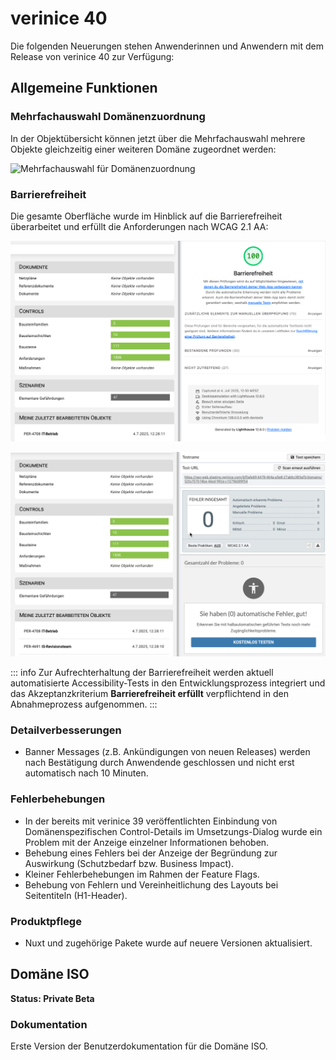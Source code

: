 <!-- © 2025 The Project Contributors - see AUTHORS.txt -->
# verinice 40

Die folgenden Neuerungen stehen Anwenderinnen und Anwendern mit dem Release von verinice 40 zur Verfügung:

## Allgemeine Funktionen

### Mehrfachauswahl Domänenzuordnung

In der Objektübersicht können jetzt über die Mehrfachauswahl mehrere Objekte gleichzeitig einer weiteren Domäne zugeordnet werden:

![Mehrfachauswahl für Domänenzuordnung](/assets/release-notes/verinice-40-domain-association.de.gif)

### Barrierefreiheit

Die gesamte Oberfläche wurde im Hinblick auf die Barrierefreiheit überarbeitet und erfüllt die Anforderungen nach WCAG 2.1 AA:

![Barrierefreiheit Lighthouse](/assets/release-notes/verinice-40-lighthouse.de.png)

![Barrierefreiheit AXE Developer Tools](/assets/release-notes/verinice-40-axe.de.png)

::: info
Zur Aufrechterhaltung der Barrierefreiheit werden aktuell automatisierte Accessibility-Tests in den Entwicklungsprozess integriert und das Akzeptanzkriterium **Barrierefreiheit erfüllt** verpflichtend in den Abnahmeprozess aufgenommen.
:::

### Detailverbesserungen

* Banner Messages (z.B. Ankündigungen von neuen Releases) werden nach Bestätigung durch Anwendende geschlossen und nicht erst automatisch nach 10 Minuten.

### Fehlerbehebungen

* In der bereits mit verinice 39 veröffentlichten Einbindung von Domänenspezifischen Control-Details im Umsetzungs-Dialog wurde ein Problem mit der Anzeige einzelner Informationen behoben.
* Behebung eines Fehlers bei der Anzeige der Begründung zur Auswirkung (Schutzbedarf bzw. Business Impact).
* Kleiner Fehlerbehebungen im Rahmen der Feature Flags.
* Behebung von Fehlern und Vereinheitlichung des Layouts bei Seitentiteln (H1-Header).

### Produktpflege

* Nuxt und zugehörige Pakete wurde auf neuere Versionen aktualisiert.

## Domäne ISO

**Status: Private Beta**

### Dokumentation

Erste Version der Benutzerdokumentation für die Domäne ISO.
